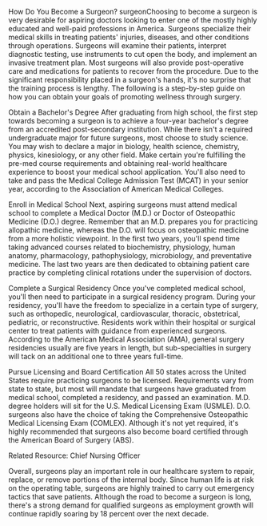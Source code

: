How Do You Become a Surgeon?
surgeonChoosing to become a surgeon is very desirable for aspiring doctors looking to enter one of the mostly highly educated and well-paid professions in America. Surgeons specialize their medical skills in treating patients' injuries, diseases, and other conditions through operations. Surgeons will examine their patients, interpret diagnostic testing, use instruments to cut open the body, and implement an invasive treatment plan. Most surgeons will also provide post-operative care and medications for patients to recover from the procedure. Due to the significant responsibility placed in a surgeon's hands, it's no surprise that the training process is lengthy. The following is a step-by-step guide on how you can obtain your goals of promoting wellness through surgery.

Obtain a Bachelor's Degree
After graduating from high school, the first step towards becoming a surgeon is to achieve a four-year bachelor's degree from an accredited post-secondary institution. While there isn't a required undergraduate major for future surgeons, most choose to study science. You may wish to declare a major in biology, health science, chemistry, physics, kinesiology, or any other field. Make certain you're fulfilling the pre-med course requirements and obtaining real-world healthcare experience to boost your medical school application. You'll also need to take and pass the Medical College Admission Test (MCAT) in your senior year, according to the Association of American Medical Colleges.

Enroll in Medical School
Next, aspiring surgeons must attend medical school to complete a Medical Doctor (M.D.) or Doctor of Osteopathic Medicine (D.O.) degree. Remember that an M.D. prepares you for practicing allopathic medicine, whereas the D.O. will focus on osteopathic medicine from a more holistic viewpoint. In the first two years, you'll spend time taking advanced courses related to biochemistry, physiology, human anatomy, pharmacology, pathophysiology, microbiology, and preventative medicine. The last two years are then dedicated to obtaining patient care practice by completing clinical rotations under the supervision of doctors.

Complete a Surgical Residency
Once you've completed medical school, you'll then need to participate in a surgical residency program. During your residency, you'll have the freedom to specialize in a certain type of surgery, such as orthopedic, neurological, cardiovascular, thoracic, obstetrical, pediatric, or reconstructive. Residents work within their hospital or surgical center to treat patients with guidance from experienced surgeons. According to the American Medical Association (AMA), general surgery residencies usually are five years in length, but sub-specialties in surgery will tack on an additional one to three years full-time.

Pursue Licensing and Board Certification
All 50 states across the United States require practicing surgeons to be licensed. Requirements vary from state to state, but most will mandate that surgeons have graduated from medical school, completed a residency, and passed an examination. M.D. degree holders will sit for the U.S. Medical Licensing Exam (USMLE). D.O. surgeons also have the choice of taking the Comprehensive Osteopathic Medical Licensing Exam (COMLEX). Although it's not yet required, it's highly recommended that surgeons also become board certified through the American Board of Surgery (ABS).

Related Resource: Chief Nursing Officer

Overall, surgeons play an important role in our healthcare system to repair, replace, or remove portions of the internal body. Since human life is at risk on the operating table, surgeons are highly trained to carry out emergency tactics that save patients. Although the road to become a surgeon is long, there's a strong demand for qualified surgeons as employment growth will continue rapidly soaring by 18 percent over the next decade.
